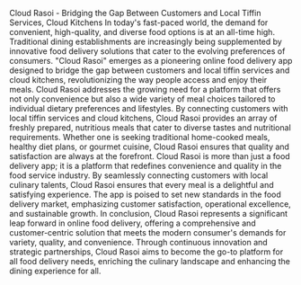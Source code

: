 Cloud Rasoi - Bridging the Gap Between Customers and Local Tiffin Services, Cloud Kitchens
In today's fast-paced world, the demand for convenient, high-quality, and diverse food options is at an all-time high. Traditional dining establishments are increasingly being supplemented by innovative food delivery solutions that cater to the evolving preferences of consumers. "Cloud Rasoi" emerges as a pioneering online food delivery app designed to bridge the gap between customers and local tiffin services and cloud kitchens, revolutionizing the way people access and enjoy their meals. Cloud Rasoi addresses the growing need for a platform that offers not only convenience but also a wide variety of meal choices tailored to individual dietary preferences and lifestyles. By connecting customers with local tiffin services and cloud kitchens, Cloud Rasoi provides an array of freshly prepared, nutritious meals that cater to diverse tastes and nutritional requirements. Whether one is seeking traditional home-cooked meals, healthy diet plans, or gourmet cuisine, Cloud Rasoi ensures that quality and satisfaction are always at the forefront.
Cloud Rasoi is more than just a food delivery app; it is a platform that redefines convenience and quality in the food service industry. By seamlessly connecting customers with local culinary talents, Cloud Rasoi ensures that every meal is a delightful and satisfying experience. The app is poised to set new standards in the food delivery market, emphasizing customer satisfaction, operational excellence, and sustainable growth.
In conclusion, Cloud Rasoi represents a significant leap forward in online food delivery, offering a comprehensive and customer-centric solution that meets the modern consumer's demands for variety, quality, and convenience. Through continuous innovation and strategic partnerships, Cloud Rasoi aims to become the go-to platform for all food delivery needs, enriching the culinary landscape and enhancing the dining experience for all.
